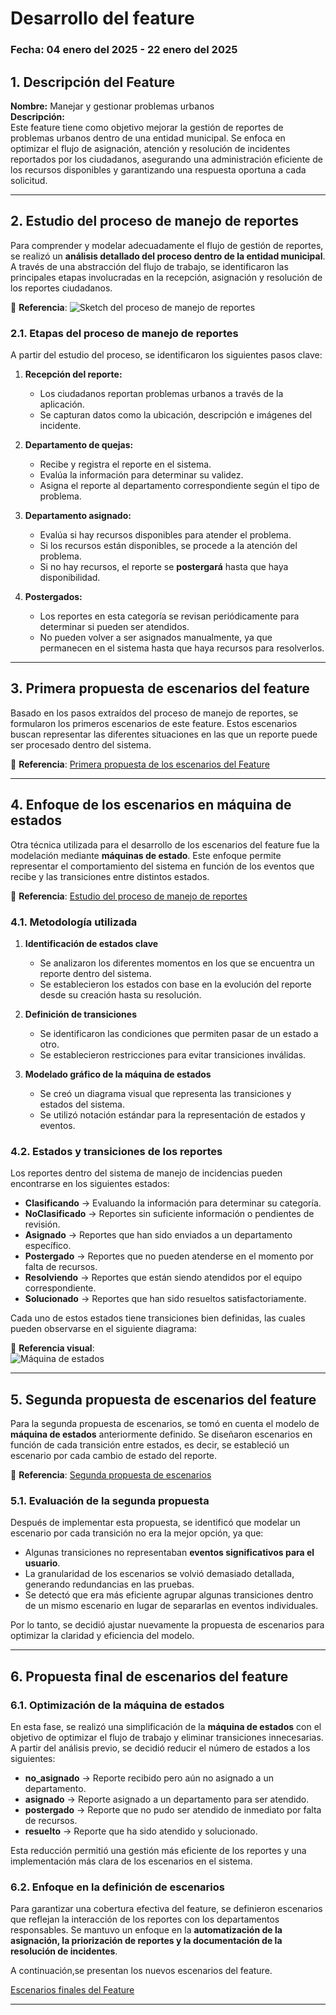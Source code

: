# Desarrollo del feature
### Fecha: 04 enero del 2025 - 22 enero del 2025
## 1. Descripción del Feature

**Nombre:** Manejar y gestionar problemas urbanos  
**Descripción:**  
Este feature tiene como objetivo mejorar la gestión de reportes de problemas urbanos dentro de una entidad municipal. Se enfoca en optimizar el flujo de asignación, atención y resolución de incidentes reportados por los ciudadanos, asegurando una administración eficiente de los recursos disponibles y garantizando una respuesta oportuna a cada solicitud.

---

## 2. Estudio del proceso de manejo de reportes

Para comprender y modelar adecuadamente el flujo de gestión de reportes, se realizó un **análisis detallado del proceso dentro de la entidad municipal**. A través de una abstracción del flujo de trabajo, se identificaron las principales etapas involucradas en la recepción, asignación y resolución de los reportes ciudadanos.

📌 **Referencia**: ![Sketch del proceso de manejo de reportes](./photos/proceso_manejo_reportes.jpeg)


### **2.1. Etapas del proceso de manejo de reportes**
A partir del estudio del proceso, se identificaron los siguientes pasos clave:

1. **Recepción del reporte:**  
   - Los ciudadanos reportan problemas urbanos a través de la aplicación.  
   - Se capturan datos como la ubicación, descripción e imágenes del incidente.  

2. **Departamento de quejas:**  
   - Recibe y registra el reporte en el sistema.  
   - Evalúa la información para determinar su validez.  
   - Asigna el reporte al departamento correspondiente según el tipo de problema.  

3. **Departamento asignado:**  
   - Evalúa si hay recursos disponibles para atender el problema.  
   - Si los recursos están disponibles, se procede a la atención del problema.  
   - Si no hay recursos, el reporte se **postergará** hasta que haya disponibilidad.  

4. **Postergados:**  
   - Los reportes en esta categoría se revisan periódicamente para determinar si pueden ser atendidos.  
   - No pueden volver a ser asignados manualmente, ya que permanecen en el sistema hasta que haya recursos para resolverlos.  

---

## 3. Primera propuesta de escenarios del feature

Basado en los pasos extraídos del proceso de manejo de reportes, se formularon los primeros escenarios de este feature. Estos escenarios buscan representar las diferentes situaciones en las que un reporte puede ser procesado dentro del sistema.

📌 **Referencia**: [Primera propuesta de los escenarios del Feature](anexos.md#escenarios-primera-propuesta)  

---

## 4. Enfoque de los escenarios en máquina de estados

Otra técnica utilizada para el desarrollo de los escenarios del feature fue la modelación mediante **máquinas de estado**. Este enfoque permite representar el comportamiento del sistema en función de los eventos que recibe y las transiciones entre distintos estados.

📌 **Referencia**: [Estudio del proceso de manejo de reportes](#2-estudio-del-proceso-de-manejo-de-reportes)  

### **4.1. Metodología utilizada**
1. **Identificación de estados clave**  
   - Se analizaron los diferentes momentos en los que se encuentra un reporte dentro del sistema.  
   - Se establecieron los estados con base en la evolución del reporte desde su creación hasta su resolución.  

2. **Definición de transiciones**  
   - Se identificaron las condiciones que permiten pasar de un estado a otro.  
   - Se establecieron restricciones para evitar transiciones inválidas.  

3. **Modelado gráfico de la máquina de estados**  
   - Se creó un diagrama visual que representa las transiciones y estados del sistema.  
   - Se utilizó notación estándar para la representación de estados y eventos.  

### **4.2. Estados y transiciones de los reportes**
Los reportes dentro del sistema de manejo de incidencias pueden encontrarse en los siguientes estados:

- **Clasificando** → Evaluando la información para determinar su categoría.  
- **NoClasificado** → Reportes sin suficiente información o pendientes de revisión.  
- **Asignado** → Reportes que han sido enviados a un departamento específico.  
- **Postergado** → Reportes que no pueden atenderse en el momento por falta de recursos.  
- **Resolviendo** → Reportes que están siendo atendidos por el equipo correspondiente.  
- **Solucionado** → Reportes que han sido resueltos satisfactoriamente.  

Cada uno de estos estados tiene transiciones bien definidas, las cuales pueden observarse en el siguiente diagrama:

📌 **Referencia visual**:  
![Máquina de estados](./photos/maquina_estados_manejar_reporte.png)  

---

## 5. Segunda propuesta de escenarios del feature

Para la segunda propuesta de escenarios, se tomó en cuenta el modelo de **máquina de estados** anteriormente definido. Se diseñaron escenarios en función de cada transición entre estados, es decir, se estableció un escenario por cada cambio de estado del reporte.  

📌 **Referencia**: [Segunda propuesta de escenarios](anexos.md#escenarios-segunda-propuesta)  

### **5.1. Evaluación de la segunda propuesta**
Después de implementar esta propuesta, se identificó que modelar un escenario por cada transición no era la mejor opción, ya que:
- Algunas transiciones no representaban **eventos significativos para el usuario**.  
- La granularidad de los escenarios se volvió demasiado detallada, generando redundancias en las pruebas.  
- Se detectó que era más eficiente agrupar algunas transiciones dentro de un mismo escenario en lugar de separarlas en eventos individuales.  

Por lo tanto, se decidió ajustar nuevamente la propuesta de escenarios para optimizar la claridad y eficiencia del modelo.

---
## 6. Propuesta final de escenarios del feature

### 6.1. Optimización de la máquina de estados

En esta fase, se realizó una simplificación de la **máquina de estados** con el objetivo de optimizar el flujo de trabajo y eliminar transiciones innecesarias. A partir del análisis previo, se decidió reducir el número de estados a los siguientes:

- **no_asignado** → Reporte recibido pero aún no asignado a un departamento.
- **asignado** → Reporte asignado a un departamento para ser atendido.
- **postergado** → Reporte que no pudo ser atendido de inmediato por falta de recursos.
- **resuelto** → Reporte que ha sido atendido y solucionado.

Esta reducción permitió una gestión más eficiente de los reportes y una implementación más clara de los escenarios en el sistema.

### 6.2. Enfoque en la definición de escenarios

Para garantizar una cobertura efectiva del feature, se definieron escenarios que reflejan la interacción de los reportes con los departamentos responsables. Se mantuvo un enfoque en la **automatización de la asignación, la priorización de reportes y la documentación de la resolución de incidentes**.

A continuación,se presentan los nuevos escenarios del feature.

[Escenarios finales del Feature](anexos.md#escenario-propuesta-final)

---

